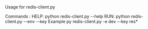Usage for redis-client.py

Commands : 
HELP: python redis-client.py --help
RUN: python redis-client.py --env <env> --key <pattern>
Example py redis-client.py -e dev --key res*
